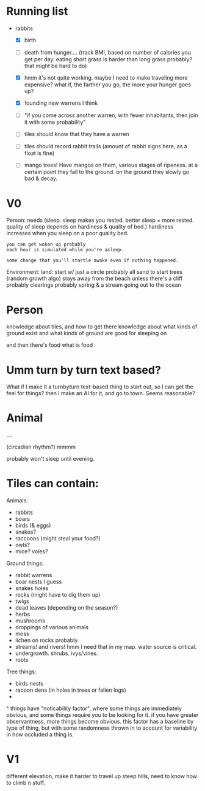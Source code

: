 # Running list

- rabbits
    - [x] birth
    - [ ] death from hunger.... (track BMI, based on number of calories you get per day. eating short grass is harder than long grass probably? that might be hard to do)
    - [x] hmm it's not quite working. maybe I need to make traveling more expensive?
          what if, the farther you go, the more your hunger goes up?
    - [x] founding new warrens I think
    - [ ] "if you come across another warren, with fewer inhabitants, then join it with some probability"
    - [ ] tiles should know that they have a warren
    - [ ] tiles should record rabbit trails (amount of rabbit signs here, as a float is fine)
    - [ ] mango trees! Have mangos on them, various stages of ripeness. at a certain point they fall to the ground. on the ground they slowly go bad & decay.






# V0

Person:
    needs
    (sleep. sleep makes you rested. better sleep = more rested. quality of sleep depends on hardiness & quality of bed.)
    hardiness increases when you sleep on a poor quality bed.

    you can get woken up probably
    each hour is simulated while you're asleep.

    some change that you'll startle awake even if nothing happened.

Environment:
    land: start w/ just a circle probably
        all sand to start
    trees (random growth algo)
        stays away from the beach unless there's a cliff probably
    clearings probably
    spring & a stream going out to the ocean


# Person

knowledge about tiles, and how to get there
knowledge about what kinds of ground exist
and what kinds of ground are good for sleeping on

and then there's food
what is food

# Umm turn by turn text based?
What if I make it a turnbyturn text-based thing to start out, so I can get the feel for things?
then I make an AI for it, and go to town. Seems reasonable?

# Animal

....

(circadian rhythm?)
mmmm

probably won't sleep until evening.


# Tiles can contain:

Animals:
- rabbits
- boars
- birds (& eggs)
- snakes?
- raccoons (might steal your food?)
- owls?
- mice? voles?

Ground things:
- rabbit warrens
- boar nests I guess
- snakes holes
- rocks (might have to dig them up)
- twigs
- dead leaves (depending on the season?)
- herbs
- mushrooms
- droppings of various animals
- moss
- lichen on rocks probably
- streams! and rivers! hmm I need that in my map. water source is critical.
- undergrowth. shrubs. ivys/vines.
- roots

Tree things:
- birds nests
- racoon dens (in holes in trees or fallen logs)
- 

^ things have "noticability factor", where some things are immediately obvious,
and some things require you to be looking for it.
if you have greater observantness, more things become obvious.
this factor has a baseline by type of thing, but with some randomness thrown in to account for variability in how occluded a thing is.



# V1
different elevation, make it harder to travel up steep hills, need to know how to climb n stuff.